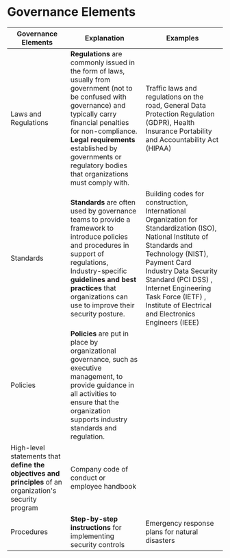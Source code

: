 # Governance Elements
| Governance Elements | Explanation                                                                 | Examples        |
|---------------------|-----------------------------------------------------------------------------|---------------------------------|
| Laws and Regulations|  **Regulations** are commonly issued in the form of laws, usually from government (not to be confused with governance) and typically carry financial penalties for non-compliance. **Legal requirements** established by governments or regulatory bodies that organizations must comply with. | Traffic laws and regulations on the road, General Data Protection Regulation (GDPR), Health Insurance Portability and Accountability Act (HIPAA) |
| Standards           | **Standards** are often used by governance teams to provide a framework to introduce policies and procedures in support of regulations, Industry-specific **guidelines and best practices** that organizations can use to improve their security posture. | Building codes for construction, International Organization for Standardization (ISO), National Institute of Standards and Technology (NIST),  Payment Card Industry Data Security Standard (PCI DSS) , Internet Engineering Task Force (IETF) , Institute of Electrical and Electronics Engineers (IEEE) |
| Policies            | **Policies** are put in place by organizational governance, such as executive management, to provide guidance in all activities to ensure that the organization supports industry standards and regulation.
High-level statements that **define the objectives and principles** of an organization's security program | Company code of conduct or employee handbook |
| Procedures          | **Step-by-step instructions** for implementing security controls   | Emergency response plans for natural disasters |

